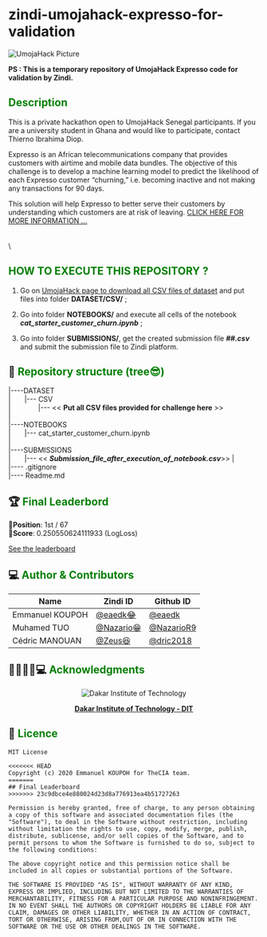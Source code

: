 # zindi-umojahack-expresso-for-validation

![UmojaHack Picture](https://drive.google.com/uc?export=view&id=1pj7SGuqinFBy0yXrHLx6Eqi5BIcXVZbX)


**PS : This is a temporary repository of UmojaHack Expresso code for validation by Zindi.**



## <span style='color:green'> Description</span>
This is a private hackathon open to UmojaHack Senegal participants. If you are a university student in Ghana and would like to participate, contact Thierno Ibrahima Diop.

Expresso is an African telecommunications company that provides customers with airtime and mobile data bundles. The objective of this challenge is to develop a machine learning model to predict the likelihood of each Expresso customer “churning,” i.e. becoming inactive and not making any transactions for 90 days.

This solution will help Expresso to better serve their customers by understanding which customers are at risk of leaving.
[CLICK HERE FOR MORE INFORMATION ...](https://zindi.africa/hackathons/umojahack-senegal-challenge-expresso-sur-la-prediction-dattrition-des-clients-churn/)
\
\
\
\
## <span style='color:green'> HOW TO EXECUTE THIS REPOSITORY ? </span>

1. Go on  [UmojaHack page to download all CSV files of dataset]( https://zindi.africa/hackathons/umojahack-senegal-challenge-expresso-sur-la-prediction-dattrition-des-clients-churn/data ) and put files into folder **DATASET/CSV/** ;

2. Go into folder **NOTEBOOKS/** and execute all cells of the notebook **_cat_starter_customer_churn.ipynb_** ;

3. Go into folder **SUBMISSIONS/**, get the created submission file **_##.csv_** and submit the submission file to Zindi platform.




## 🌴<span style='color:green'> Repository structure (tree😎)</span>


|----DATASET  
|&nbsp;&nbsp;&nbsp;&nbsp;&nbsp;&nbsp;      |--- CSV  
|&nbsp;&nbsp;&nbsp;&nbsp;&nbsp;&nbsp; &nbsp;&nbsp;&nbsp;&nbsp;&nbsp;&nbsp;      |--- << **Put all CSV files provided for challenge here** >> \
| \
|----NOTEBOOKS  
|&nbsp;&nbsp;&nbsp;&nbsp;&nbsp;&nbsp;      |--- cat_starter_customer_churn.ipynb  
|\
|----SUBMISSIONS  
|&nbsp;&nbsp;&nbsp;&nbsp;&nbsp;&nbsp;      |--- << **_Submission_file_after_execution_of_notebook.csv_**>> 
|\
|---- .gitignore  \
|---- Readme.md  




## 🏆<span style='color:green'> Final Leaderbord </span>

🏅**Position**: 1st / 67  
 🏅**Score**: 0.250550624111933 (LogLoss) 

[See the leaderboard](https://zindi.africa/hackathons/umojahack-senegal-challenge-expresso-sur-la-prediction-dattrition-des-clients-churn/leaderboard)




## 💻<span style='color:green'> Author & Contributors </span>

<div align='center'>

| Name           |                     Zindi ID                     |                  Github ID               |
|----------------|--------------------------------------------------|------------------------------------------|
|Emmanuel KOUPOH |[@eaedk😂](https://zindi.africa/users/eaedk)      |[@eaedk](https://github.com/eaedk)        |
|Muhamed TUO     |[@Nazario😁](https://zindi.africa/users/Muhamed_Tuo)  |[@NazarioR9](https://github.com/NazarioR9)|
| Cédric MANOUAN |[@Zeus😆](https://zindi.africa/users/I_am_Zeus_AI)        |[@dric2018](https://github.com/dric2018)  |

</div>




## 👨🏽‍🎓🚀💻<span style='color:green'> Acknowledgments </span>

<div align='center'>
<img src="https://dit.sn/wp-content/uploads/2019/03/Logo.png" alt="Dakar Institute of Technology" id="logo" data-height-percentage="90" data-actual-width="320" data-actual-height="91">

[ **Dakar Institute of Technology - DIT** ]( https://dit.sn/ )
</div>




## 📜<span style='color:green'> Licence </span>

```
MIT License

<<<<<<< HEAD
Copyright (c) 2020 Emmanuel KOUPOH for TheCIA team.
=======
## Final Leaderboard
>>>>>>> 23c9dbce4e880024d23d8a776913ea4b51727263

Permission is hereby granted, free of charge, to any person obtaining a copy of this software and associated documentation files (the "Software"), to deal in the Software without restriction, including without limitation the rights to use, copy, modify, merge, publish, distribute, sublicense, and/or sell copies of the Software, and to permit persons to whom the Software is furnished to do so, subject to the following conditions:

The above copyright notice and this permission notice shall be included in all copies or substantial portions of the Software.

THE SOFTWARE IS PROVIDED "AS IS", WITHOUT WARRANTY OF ANY KIND, EXPRESS OR IMPLIED, INCLUDING BUT NOT LIMITED TO THE WARRANTIES OF MERCHANTABILITY, FITNESS FOR A PARTICULAR PURPOSE AND NONINFRINGEMENT. IN NO EVENT SHALL THE AUTHORS OR COPYRIGHT HOLDERS BE LIABLE FOR ANY CLAIM, DAMAGES OR OTHER LIABILITY, WHETHER IN AN ACTION OF CONTRACT, TORT OR OTHERWISE, ARISING FROM,OUT OF OR IN CONNECTION WITH THE SOFTWARE OR THE USE OR OTHER DEALINGS IN THE SOFTWARE.
```